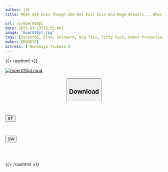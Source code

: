 ```yaml
---
author: j91
title: MOER-010 Even Though She Has Fair Skin And Huge Breasts... When She Takes Off Her Clothes, Her Sex With Tattoos Is Erotic. Once You Rub Them, You'll Be Hooked. The Shock Of A Wolf Tattoo Girl Being Made To Cum Over And Over Again By A Male Actor's Dick. AV Debut. Nonomiya Tsukasa

url: /v/moer010pl
date: 2025-03-13T16:55:00Z
image: "moer010pl.jpg"
tags: [Censored, Blow, Solowork, Big Tits, Titty Fuck, Debut Production, Kiss	]
maker: [MOODYZ]
actress: [ Nonomiya Tsukasa ]
---
```



{{< rawhtml >}}

<div class="video" data-videoid="k34mVyqg4Zc9bX">
    <a href="javascript:;">
        <img src="/v/moer010pl/moer010pl.jpg" width="WIDTH" height="HEIGHT" alt="moer010pl.mp4" loading="lazy">
    </a>
</div>

<script type="text/javascript" src="https://j91.asia/asset/on-demand-st.js"></script>

<br>
  <link rel="stylesheet" href="https://j91.asia/asset/bs5.css">
  
  <center>
  <button class="btn btn-primary" type="button" data-bs-toggle="collapse" data-bs-target=".multi-collapse" aria-expanded="false" aria-controls="multiCollapseExample1 multiCollapseExample2"><h2>Download</h2></button></center>
</p>
<div class="row">
  <div class="col">
    <div class="collapse multi-collapse" id="multiCollapseExample1">
      <div class="card card-body">
	      	      <br>
<div class="buttons">  
<p><a href="/v/moer010pl/st.html" target="_blank"><button class="btn-hover color-3"><i class="fa fa-download"></i> ST</button></a></p></div>
    </div>
  </div>
</div>
  <div class="col">
    <div class="collapse multi-collapse" id="multiCollapseExample2">
      <div class="card card-body">
	      <br>
<div class="buttons">
<p><a href="/v/moer010pl/sw.html" target="_blank"><button class="btn-hover color-2"><i class="fa fa-download"></i> SW</button></a></p></div>
<br><br>
      </div>
    </div>
  </div>
</div>

{{< /rawhtml >}}